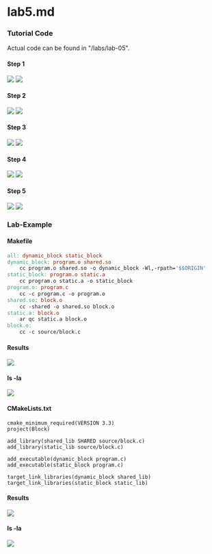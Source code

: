 # lab5.md  
### Tutorial Code
Actual code can be found in "/labs/lab-05".
#### Step 1
![](https://github.com/gwild37/oss-repo-template/blob/master/labs/lab-05/images/step1.png)
![](https://github.com/gwild37/oss-repo-template/blob/master/labs/lab-05/images/step1out.png)
#### Step 2
![](https://github.com/gwild37/oss-repo-template/blob/master/labs/lab-05/images/step2.png)
![](https://github.com/gwild37/oss-repo-template/blob/master/labs/lab-05/images/step2out.png)
#### Step 3
![](https://github.com/gwild37/oss-repo-template/blob/master/labs/lab-05/images/step3.png)
![](https://github.com/gwild37/oss-repo-template/blob/master/labs/lab-05/images/step3out.png)
#### Step 4
![](https://github.com/gwild37/oss-repo-template/blob/master/labs/lab-05/images/step4.png)
![](https://github.com/gwild37/oss-repo-template/blob/master/labs/lab-05/images/step4out.png)
#### Step 5
![](https://github.com/gwild37/oss-repo-template/blob/master/labs/lab-05/images/step5.png)
![](https://github.com/gwild37/oss-repo-template/blob/master/labs/lab-05/images/step5out.png)
### Lab-Example
#### Makefile
```Makefile
all: dynamic_block static_block
dynamic_block: program.o shared.so
	cc program.o shared.so -o dynamic_block -Wl,-rpath='$$ORIGIN'
static_block: program.o static.a
	cc program.o static.a -o static_block
program.o: program.c
	cc -c program.c -o program.o
shared.so: block.o
	cc -shared -o shared.so block.o
static.a: block.o
	ar qc static.a block.o
block.o:
	cc -c source/block.c  
```
#### Results
![](https://github.com/gwild37/oss-repo-template/blob/master/labs/lab-05/images/makefileout.png)
#### ls -la
![](https://github.com/gwild37/oss-repo-template/blob/master/labs/lab-05/images/ls-la.png)
#### CMakeLists.txt
```
cmake_minimum_required(VERSION 3.3)
project(Block)

add_library(shared_lib SHARED source/block.c)
add_library(static_lib source/block.c)

add_executable(dynamic_block program.c)
add_executable(static_block program.c)

target_link_libraries(dynamic_block shared_lib)
target_link_libraries(static_block static_lib)

```
#### Results
![](https://github.com/gwild37/oss-repo-template/blob/master/labs/lab-05/images/cmakeout.png)

#### ls -la
![](https://github.com/gwild37/oss-repo-template/blob/master/labs/lab-05/images/ls-lacmake.png)

